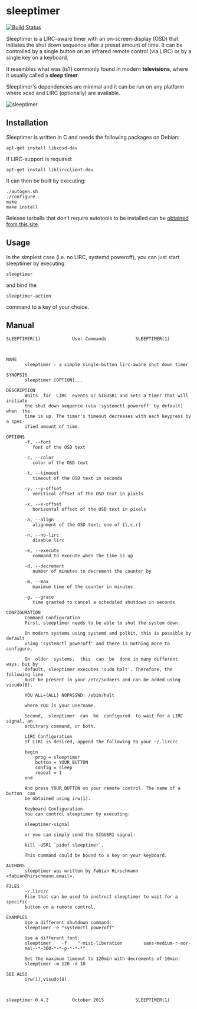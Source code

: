 # sleeptimer

[![Build Status](https://travis-ci.org/fhirschmann/sleeptimer.png?branch=master)](https://travis-ci.org/fhirschmann/sleeptimer)

Sleeptimer is a LIRC-aware timer with an on-screen-display (OSD) that initiates
the shut down sequence after a preset amount of time. It can be controlled by a single
button on an infrared remote control (via LIRC) or by a single key on a
keyboard.

It resembles what was (is?) commonly found in modern __televisions__,
where it usually called a __sleep timer__.

Sleeptimer's dependencies are minimal and it can be run on any platform where
xosd and LIRC (optionally) are available. 

![sleeptimer](http://static.0x0b.de/misc/sleeptimer.png)

## Installation

Sleeptimer is written in C and needs the following packages on Debian:

    apt-get install libxosd-dev

If LIRC-support is required:

    apt-get install liblircclient-dev

It can then be built by executing:

    ./autogen.sh
    ./configure
    make
    make install

Release tarballs that don't require autotools to be installed can be
[obtained from this site](http://dl.0x0b.de/sleeptimer).

## Usage

In the simplest case (i.e. no LIRC, systemd poweroff), you can just
start sleeptimer by executing

	sleeptimer

and bind the

	sleeptimer-action

command to a key of your choice.

## Manual
    SLEEPTIMER(1)			 User Commands			 SLEEPTIMER(1)
    
    
    
    NAME
           sleeptimer - a simple single-button lirc-aware shut down timer
    
    SYNOPSIS
           sleeptimer [OPTION]...
    
    DESCRIPTION
           Waits  for  LIRC	 events or SIGUSR1 and sets a timer that will initiate
           the shut down sequence (via 'systemctl poweroff' by default)  when  the
           time is up. The timer's timeout decreases with each keypress by a spec‐
           ified amount of time.
    
    OPTIONS
           -f, --font
    	      font of the OSD text
    
           -c, --color
    	      color of the OSD text
    
           -t, --timeout
    	      timeout of the OSD text in seconds
    
           -y, --y-offset
    	      veritical offset of the OSD text in pixels
    
           -x, --x-offset
    	      horizontal offset of the OSD text in pixels
    
           -a, --align
    	      alignment of the OSD text; one of {l,c,r}
    
           -n, --no-lirc
    	      disable lirc
    
           -e, --execute
    	      command to execute when the time is up
    
           -d, --decrement
    	      number of minutes to decrement the counter by
    
           -m, --max
    	      maximum time of the counter in minutes
    
           -g, --grace
    	      time granted to cancel a scheduled shutdown in seconds
    
    CONFIGURATION
           Command Configuration
           First, sleeptimer needs to be able to shut the system down.
    
           On modern systems using systemd and polkit, this is possible by default
           using 'systemctl poweroff' and there is nothing more to configure.
    
           On  older  systems,  this  can  be  done in many different ways, but by
           default, sleeptimer executes 'sudo halt'. Therefore, the following line
           must be present in your /etc/sudoers and can be added using visudo(8).
    
           YOU ALL=(ALL) NOPASSWD: /sbin/halt
    
           where YOU is your username.
    
           Second,	sleeptimer  can	 be  configured	 to wait for a LIRC signal, an
           arbitrary command, or both.
    
           LIRC Configuration
           If LIRC is desired, append the following to your ~/.lircrc
    
    	   begin
    	       prog = sleeptimer
    	       button = YOUR_BUTTON
    	       config = sleep
    	       repeat = 1
    	   end
    
           And press YOUR_BUTTON on your remote control. The name of a button  can
           be obtained using irw(1).
    
           Keyboard Configuration
           You can control sleeptimer by executing:
    
           sleeptimer-signal
    
           or you can simply send the SIGUSR1 signal:
    
           kill -USR1 `pidof sleeptimer`.
    
           This command could be bound to a key on your keyboard.
    
    AUTHORS
           sleeptimer was written by Fabian Hirschmann <fabian@hirschmann.email>.
    
    FILES
           ~/.lircrc
    	   File that can be used to instruct sleeptimer to wait for a specific
    	   button on a remote control.
    
    EXAMPLES
           Use a different shutdown command:
           sleeptimer -e "systemctl poweroff"
    
           Use a different font:
           sleeptimer	 -f	   "-misc-liberation	    sans-medium-r-nor‐
           mal--*-360-*-*-p-*-*-*"
    
           Set the maximum timeout to 120min with decrements of 10min:
           sleeptimer -m 120 -d 10
    
    SEE ALSO
           irw(1),visudo(8).
    
    
    
    sleeptimer 0.4.2		 October 2015			 SLEEPTIMER(1)
